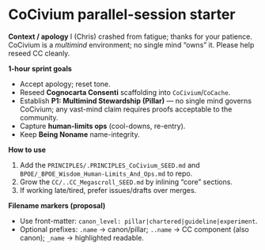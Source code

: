 # CoCivium parallel-session starter

**Context / apology**
I (Chris) crashed from fatigue; thanks for your patience. CoCivium is a *multimind* environment; no single mind “owns” it. Please help reseed CC cleanly.

**1-hour sprint goals**
- Accept apology; reset tone.
- Reseed **Cognocarta Consenti** scaffolding into `CoCivium`/`CoCache`.
- Establish **P1: Multimind Stewardship (Pillar)** — no single mind governs CoCivium; any vast-mind claim requires proofs acceptable to the community.
- Capture **human-limits ops** (cool-downs, re-entry).
- Keep **Being Noname** name-integrity.

**How to use**
1. Add the `PRINCIPLES/.PRINCIPLES_CoCivium_SEED.md` and `BPOE/_BPOE_Wisdom_Human-Limits_And_Ops.md` to repo.
2. Grow the `CC/..CC_Megascroll_SEED.md` by inlining “core” sections.
3. If working late/tired, prefer issues/drafts over merges.

**Filename markers (proposal)**
- Use front-matter: `canon_level: pillar|chartered|guideline|experiment`.
- Optional prefixes: `.name` → canon/pillar; `..name` → CC component (also canon); `_name` → highlighted readable.
